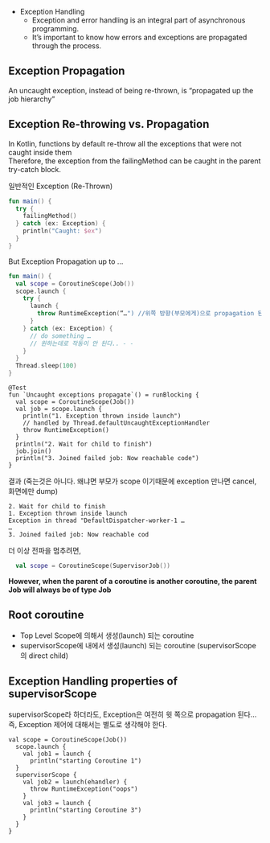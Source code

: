 - Exception Handling
  - Exception and error handling is an integral part of asynchronous programming.
  - It’s important to know how errors and exceptions are propagated through the process.


## Exception Propagation  
An uncaught exception, instead of being re-thrown, is “propagated up the job hierarchy”  

## Exception Re-throwing vs. Propagation  
In Kotlin, functions by default re-throw all the exceptions that were not caught inside them  
Therefore, the exception from the failingMethod can be caught in the parent try-catch block.  


일반적인 Exception (Re-Thrown)  
```kotlin
fun main() {
  try {
    failingMethod()
  } catch (ex: Exception) {
    println("Caught: $ex")
  }
}
```

But Exception Propagation up to …  
```kotlin
fun main() {
  val scope = CoroutineScope(Job())
  scope.launch {
    try {
      launch {
        throw RuntimeException(“…") //위쪽 방향(부모에게)으로 propagation 된다. 
      }
    } catch (ex: Exception) {
      // do something …
      // 원하는데로 작동이 안 된다.. - - 
    }
  }
  Thread.sleep(100)
}
```

```kotin
@Test
fun `Uncaught exceptions propagate`() = runBlocking {
  val scope = CoroutineScope(Job())
  val job = scope.launch {
    println("1. Exception thrown inside launch")
    // handled by Thread.defaultUncaughtExceptionHandler
    throw RuntimeException()
  }
  println("2. Wait for child to finish")
  job.join()
  println("3. Joined failed job: Now reachable code")
}
```

결과 (죽는것은 아니다. 왜냐면 부모가 scope 이기때문에 exception 만나면 cancel, 화면에만 dump)
```
2. Wait for child to finish
1. Exception thrown inside launch
Exception in thread "DefaultDispatcher-worker-1 …
…
3. Joined failed job: Now reachable cod
```

더 이상 전파을 멈추려면,
```kotlin
  val scope = CoroutineScope(SupervisorJob())
```

**However, when the parent of a coroutine is another coroutine, the parent Job will always be of type Job**

## Root coroutine
- Top Level Scope에 의해서 생성(launch) 되는 coroutine
- supervisorScope에 내에서 생성(launch) 되는 coroutine (supervisorScope 의 direct child)

## Exception Handling properties of supervisorScope

supervisorScope라 하더라도, Exception은 여전히 윗 쪽으로 propagation 된다...  
즉, Exception 제어에 대해서는 별도로 생각해야 한다.  
```
val scope = CoroutineScope(Job())
  scope.launch {
    val job1 = launch {
      println("starting Coroutine 1")
  }
  supervisorScope {
    val job2 = launch(ehandler) {
      throw RuntimeException("oops")
    }
    val job3 = launch {
      println("starting Coroutine 3")
    }
  }
}
```
